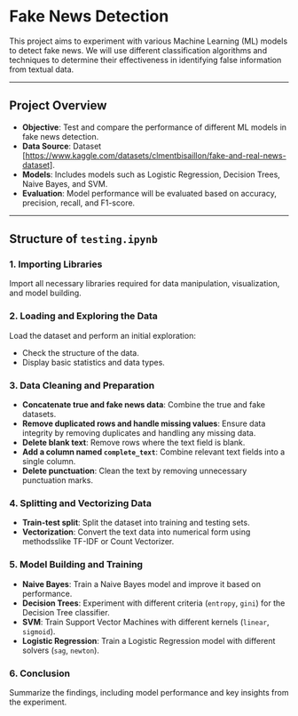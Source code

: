 # Fake News Detection

This project aims to experiment with various Machine Learning (ML) models to detect fake news. We will use different classification algorithms and techniques to determine their effectiveness in identifying false information from textual data.

---

## Project Overview

- **Objective**: Test and compare the performance of different ML models in fake news detection.
- **Data Source**: Dataset [https://www.kaggle.com/datasets/clmentbisaillon/fake-and-real-news-dataset].
- **Models**: Includes models such as Logistic Regression, Decision Trees, Naive Bayes, and SVM.
- **Evaluation**: Model performance will be evaluated based on accuracy, precision, recall, and F1-score.

---

## Structure of `testing.ipynb`

### 1. Importing Libraries

Import all necessary libraries required for data manipulation, visualization, and model building.

### 2. Loading and Exploring the Data

Load the dataset and perform an initial exploration:

- Check the structure of the data.
- Display basic statistics and data types.

### 3. Data Cleaning and Preparation

- **Concatenate true and fake news data**: Combine the true and fake datasets.
- **Remove duplicated rows and handle missing values**: Ensure data integrity by removing duplicates and handling any missing data.
- **Delete blank text**: Remove rows where the text field is blank.
- **Add a column named `complete_text`**: Combine relevant text fields into a single column.
- **Delete punctuation**: Clean the text by removing unnecessary punctuation marks.

### 4. Splitting and Vectorizing Data

- **Train-test split**: Split the dataset into training and testing sets.
- **Vectorization**: Convert the text data into numerical form using methodsslike TF-IDF or Count Vectorizer.

### 5. Model Building and Training

- **Naive Bayes**: Train a Naive Bayes model and improve it based on performance.
- **Decision Trees**: Experiment with different criteria (`entropy`, `gini`) for the Decision Tree classifier.
- **SVM**: Train Support Vector Machines with different kernels (`linear`, `sigmoid`).
- **Logistic Regression**: Train a Logistic Regression model with different solvers (`sag`, `newton`).

### 6. Conclusion

Summarize the findings, including model performance and key insights from the experiment.
